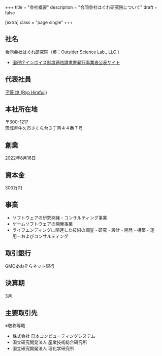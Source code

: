 +++
title = "会社概要"
description = "合同会社はぐれ研究院について"
draft = false

[extra]
class = "page single"
+++

## 社名

合同会社はぐれ研究院（英：Outsider Science Lab., LLC.）

- [国税庁インボイス制度適格請求書発行事業者公表サイト](https://www.invoice-kohyo.nta.go.jp/regno-search/detail?selRegNo=6030003020037)

## 代表社員

[平藤 燎 (Ryo Hirafuji)](https://www.linkedin.com/in/ryohirafuji/)

## 本社所在地

〒300-1217  
茨城県牛久市さくら台３丁目４４番７号

## 創業

2022年8月16日

## 資本金

300万円

## 事業

- ソフトウェアの研究開発・コンサルティング事業
- ゲームソフトウェアの開発事業
- ライフエンディングに関連した技術の調査・研究・設計・開発・構築・運用・およびコンサルティング

## 取引銀行

GMOあおぞらネット銀行

## 決算期

3月

## 主要取引先

※敬称等略

- 株式会社 日本コンピューティングシステム
- 国立研究開発法人 産業技術総合研究所
- 国立研究開発法人 理化学研究所
